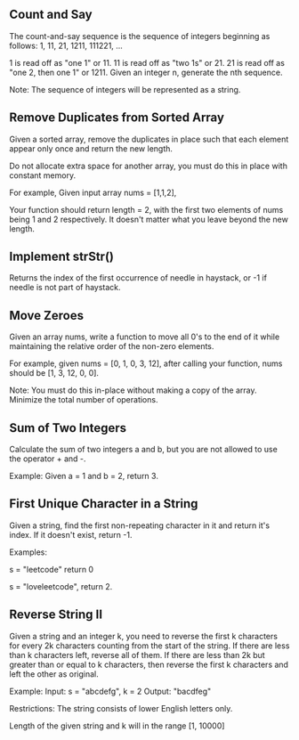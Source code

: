 ## Count and Say

The count-and-say sequence is the sequence of integers beginning as follows:
1, 11, 21, 1211, 111221, ...

1 is read off as "one 1" or 11.
11 is read off as "two 1s" or 21.
21 is read off as "one 2, then one 1" or 1211.
Given an integer n, generate the nth sequence.

Note: The sequence of integers will be represented as a string.


## Remove Duplicates from Sorted Array

Given a sorted array, remove the duplicates in place such that each element appear only once and return the new length.

Do not allocate extra space for another array, you must do this in place with constant memory.

For example,
Given input array nums = [1,1,2],

Your function should return length = 2, with the first two elements of nums being 1 and 2 respectively. It doesn't matter what you leave beyond the new length.


## Implement strStr()

Returns the index of the first occurrence of needle in haystack, or -1 if needle is not part of haystack.


## Move Zeroes

Given an array nums, write a function to move all 0's to the end of it while maintaining the relative order of the non-zero elements.

For example, given nums = [0, 1, 0, 3, 12], after calling your function, nums should be [1, 3, 12, 0, 0].

Note:
You must do this in-place without making a copy of the array.
Minimize the total number of operations.

## Sum of Two Integers
Calculate the sum of two integers a and b, but you are not allowed to use the operator + and -.

Example:
Given a = 1 and b = 2, return 3.


## First Unique Character in a String
Given a string, find the first non-repeating character in it and return it's index. If it doesn't exist, return -1.

Examples:

s = "leetcode"
return 0

s = "loveleetcode",
return 2.

## Reverse String II
Given a string and an integer k, you need to reverse the first k characters for every 2k characters counting from the start of the string. If there are less than k characters left, reverse all of them. If there are less than 2k but greater than or equal to k characters, then reverse the first k characters and left the other as original.

Example:
Input: s = "abcdefg", k = 2
Output: "bacdfeg"

Restrictions:
The string consists of lower English letters only.

Length of the given string and k will in the range [1, 10000]
